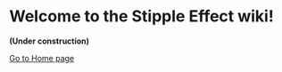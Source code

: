 <!-- TODO -->

# Welcome to the Stipple Effect wiki!

**(Under construction)**

[Go to Home page](/README.md)
